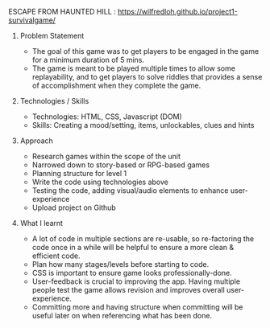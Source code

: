 ESCAPE FROM HAUNTED HILL : https://wilfredloh.github.io/project1-survivalgame/

1. Problem Statement
	- The goal of this game was to get players to be engaged in the game for a minimum duration of 5 mins.
	- The game is meant to be played multiple times to allow some replayability, and to get players to solve riddles that provides a sense of accomplishment when they complete the game.

2. Technologies / Skills
	- Technologies: HTML, CSS, Javascript (DOM)
	- Skills: Creating a mood/setting, items, unlockables, clues and hints

3. Approach
	- Research games within the scope of the unit
	- Narrowed down to story-based or RPG-based games
	- Planning structure for level 1
	- Write the code using technologies above
	- Testing the code, adding visual/audio elements to enhance user-experience
	- Upload project on Github

4. What I learnt
	- A lot of code in multiple sections are re-usable, so re-factoring the code once in a while will be helpful to ensure a more clean & efficient code.
	- Plan how many stages/levels before starting to code.
	- CSS is important to ensure game looks professionally-done.
	- User-feedback is crucial to improving the app. Having multiple people test the game allows revision and improves overall user-experience.
	- Committing more and having structure when committing will be useful later on when referencing what has been done.